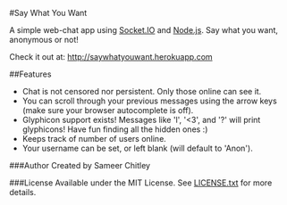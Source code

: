 #Say What You Want

A simple web-chat app using [Socket.IO](http://socket.io/) and [Node.js](http://nodejs.org/).
Say what you want, anonymous or not!

Check it out at: http://saywhatyouwant.herokuapp.com

##Features
- Chat is not censored nor persistent. Only those online can see it.
- You can scroll through your previous messages using the arrow keys (make sure your browser autocomplete is off).
- Glyphicon support exists! Messages like 'l', '<3', and '?' will print glyphicons! Have fun finding all the hidden ones :)
- Keeps track of number of users online.
- Your username can be set, or left blank (will default to 'Anon').

###Author
Created by Sameer Chitley

###License
Available under the MIT License. See [LICENSE.txt](LICENSE.txt) for more details.